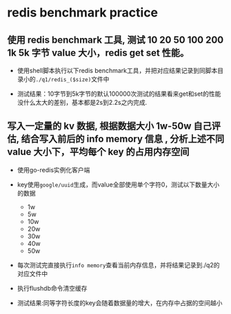 # redis benchmark practice

## 使用 redis benchmark 工具, 测试 10 20 50 100 200 1k 5k 字节 value 大小，redis get set 性能。

* 使用shell脚本执行以下redis benchmark工具，并把对应结果记录到同脚本目录小的`./q1/redis_($size)`文件中

* 测试结果：10字节到5k字节的默认100000次测试的结果看来get和set的性能没什么太大的差别，基本都是2s到2.2s之内完成.

## 写入一定量的 kv 数据, 根据数据大小 1w-50w 自己评估, 结合写入前后的 info memory 信息 , 分析上述不同 value 大小下，平均每个 key 的占用内存空间

* 使用go-redis实例化客户端
* key使用`google/uuid`生成，而value全部使用单个字符0，测试以下数量大小的数据
  * 1w
  * 5w
  * 10w
  * 20w
  * 30w
  * 40w
  * 50w
* 每次测试完直接执行`info memory`查看当前内存信息，并将结果记录到./q2的对应文件中
* 执行flushdb命令清空缓存

* 测试结果:同等字符长度的key会随着数据量的增大，在内存中占据的空间越小